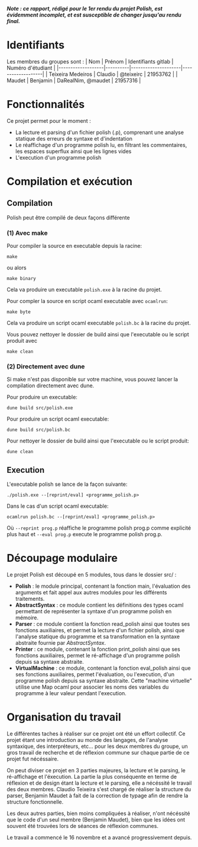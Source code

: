 ***Note : ce rapport, rédigé pour le 1er rendu du projet Polish, est évidemment
incomplet, et est susceptible de changer jusqu'au rendu final.***

# Identifiants
Les membres du groupes sont :
| Nom               | Prénom   | Identifiants gitlab | Numéro d'étudiant |
|-------------------|----------|---------------------|-------------------|
| Teixeira Medeiros | Claudio  | @teixeirc           | 21953762          |
| Maudet            | Benjamin | DaRealNim, @maudet  | 21957316          |

# Fonctionnalités
Ce projet permet pour le moment :
- La lecture et parsing d'un fichier polish (.p), comprenant une analyse
statique des erreurs de syntaxe et d'indentation
- Le réaffichage d'un programme polish lu, en filtrant les commentaires, les
espaces superflux ainsi que les lignes vides
- L'execution d'un programme polish

# Compilation et exécution
## Compilation
Polish peut être compilé de deux façons différente

### (1) Avec make
Pour compiler la source en executable depuis la racine:
```
make
```
ou alors
```
make binary
```
Cela va produire un executable `polish.exe` à la racine du projet.

Pour compler la source en script ocaml executable avec `ocamlrun`:
```
make byte
```
Cela va produire un script ocaml executable `polish.bc` à la racine du projet.

Vous pouvez nettoyer le dossier de build ainsi que l'executable ou le script
produit avec
```
make clean
```

### (2) Directement avec dune
Si make n'est pas disponible sur votre machine, vous pouvez lancer la compilation
directement avec dune.

Pour produire un executable:
```
dune build src/polish.exe
```

Pour produire un script ocaml executable:
```
dune build src/polish.bc
```

Pour nettoyer le dossier de build ainsi que l'executable ou le script produit:
```
dune clean
```

## Execution
L'executable polish se lance de la façon suivante:
```
./polish.exe --[reprint/eval] <programme_polish.p>
```
Dans le cas d'un script ocaml executable:
```
ocamlrun polish.bc --[reprint/eval] <programme_polish.p>
```
Où `--reprint prog.p` réaffiche le programme polish prog.p comme explicité
plus haut et `--eval prog.p` execute le programme polish prog.p.

# Découpage modulaire
Le projet Polish est découpé en 5 modules, tous dans le dossier src/ :
- **Polish** : le module principal, contenant la fonction main, l'évaluation des
arguments et fait appel aux autres modules pour les différents traitements.
- **AbstractSyntax** : ce module contient les définitions des types ocaml
permettant de représenter la syntaxe d'un programme polish en mémoire.
- **Parser** : ce module contient la fonction read_polish ainsi que toutes ses
fonctions auxiliaires, et permet la lecture d'un fichier polish, ainsi que
l'analyse statique du programme et sa transformation en la syntaxe abstraite
fournie par *AbstractSyntax*.
- **Printer** : ce module, contenant la fonction print_polish ainsi que ses
fonctions auxiliaires, permet le ré-affichage d'un programme polish depuis sa
syntaxe abstraite.
- **VirtualMachine** : ce module, contenant la fonction eval_polish ainsi que
ses fonctions auxiliaires, permet l'évaluation, ou l'execution, d'un programme
polish depuis sa syntaxe abstraite. Cette "machine virtuelle" utilise une Map
ocaml pour associer les noms des variables du programme à leur valeur pendant
l'execution.

# Organisation du travail
Le différentes taches à réaliser sur ce projet ont été un effort collectif. Ce
projet étant une introduction au monde des langages, de l'analyse syntaxique,
des interpréteurs, etc... pour les deux membres du groupe, un gros travail de
recherche et de réflexion commune sur chaque partie de ce projet fut nécéssaire.

On peut diviser ce projet en 3 parties majeures, la lecture et le parsing,
le ré-affichage et l'éxecution. La partie la plus conséquente en terme de
réflexion et de design étant la lecture et le parsing, elle a nécéssité le
travail des deux membres. Claudio Teixeira s'est chargé de réaliser la structure
du parser, Benjamin Maudet à fait de la correction de typage afin de rendre la
structure fonctionnelle.

Les deux autres parties, bien moins compliquées à réaliser, n'ont nécéssité que
le code d'un seul membre (Benjamin Maudet), bien que les idées ont souvent été
trouvées lors de séances de réflexion communes.

Le travail a commencé le 16 novembre et a avancé progressivement depuis.
